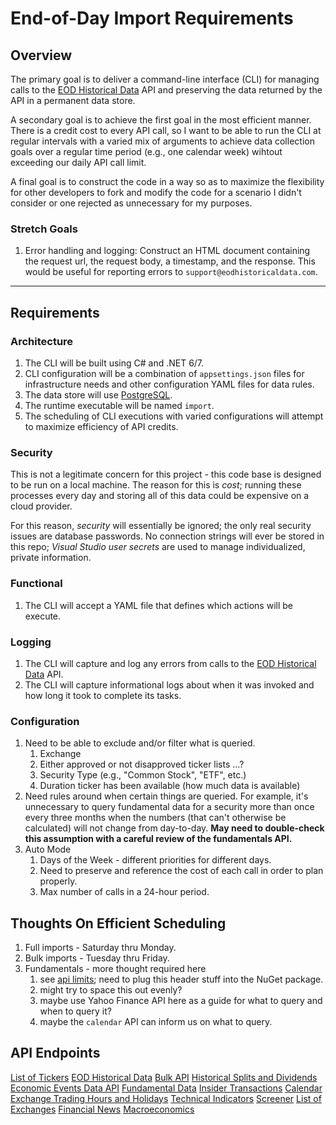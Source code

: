 # End-of-Day Import Requirements

## Overview

The primary goal is to deliver a command-line interface (CLI) for managing calls to the [EOD Historical Data](https://eodhistoricaldata.com/) API and preserving the data returned by the API in a permanent data store.

A secondary goal is to achieve the first goal in the most efficient manner. There is a credit cost to every API call, so I want to be able to run the CLI at regular intervals with a varied mix of arguments to achieve data collection goals over a regular time period (e.g., one calendar week) wihtout exceeding our daily API call limit.

A final goal is to construct the code in a way so as to maximize the flexibility for other developers to fork and modify the code for a scenario I didn't consider or one rejected as unnecessary for my purposes.

### Stretch Goals

1. Error handling and logging: Construct an HTML document containing the request url, the request body, a timestamp, and the response. This would be useful for reporting errors to `support@eodhistoricaldata.com`.

---

## Requirements

### Architecture

1. The CLI will be built using C# and .NET 6/7.
1. CLI configuration will be a combination of `appsettings.json` files for infrastructure needs and other configuration YAML files for data rules.
1. The data store will use [PostgreSQL](https://www.postgresql.org/).
1. The runtime executable will be named `import`.
1. The scheduling of CLI executions with varied configurations will attempt to maximize efficiency of API credits.

### Security

This is not a legitimate concern for this project - this code base is designed to be run on a local machine.
The reason for this is _cost_; running these processes every day and storing all of this data could be expensive on a cloud provider.

For this reason, _security_ will essentially be ignored; the only real security issues are database passwords.
No connection strings will ever be stored in this repo; _Visual Studio user secrets_ are used to manage individualized, private information.

### Functional

1. The CLI will accept a YAML file that defines which actions will be execute.

### Logging

1. The CLI will capture and log any errors from calls to the [EOD Historical Data](https://eodhistoricaldata.com/) API.
1. The CLI will capture informational logs about when it was invoked and how long it took to complete its tasks.

### Configuration

1. Need to be able to exclude and/or filter what is queried.
    1. Exchange
    1. Either approved or not disapproved ticker lists ...?
    1. Security Type (e.g., "Common Stock", "ETF", etc.)
    1. Duration ticker has been available (how much data is available)
1. Need rules around when certain things are queried. For example, it's unnecessary to query fundamental data for a security more than once every three months when the numbers (that can't otherwise be calculated) will not change from day-to-day. **May need to double-check this assumption with a careful review of the fundamentals API.**
1. Auto Mode
    1. Days of the Week - different priorities for different days.
    1. Need to preserve and reference the cost of each call in order to plan properly.
    1. Max number of calls in a 24-hour period.

## Thoughts On Efficient Scheduling

1. Full imports - Saturday thru Monday.
1. Bulk imports - Tuesday thru Friday.
1. Fundamentals - more thought required here
    1. see [api limits](https://eodhistoricaldata.com/financial-apis/api-limits/); need to plug this header stuff into the NuGet package.
    1. might try to space this out evenly?
    1. maybe use Yahoo Finance API here as a guide for what to query and when to query it?
    1. maybe the `calendar` API can inform us on what to query.

## API Endpoints

[List of Tickers](https://eodhistoricaldata.com/financial-apis/exchanges-api-list-of-tickers-and-trading-hours/)
[EOD Historical Data](https://eodhistoricaldata.com/financial-apis/api-for-historical-data-and-volumes/)
[Bulk API](https://eodhistoricaldata.com/financial-apis/bulk-api-eod-splits-dividends/)
[Historical Splits and Dividends](https://eodhistoricaldata.com/financial-apis/api-splits-dividends/)
[Economic Events Data API](https://eodhistoricaldata.com/financial-apis/economic-events-data-api/)
[Fundamental Data](https://eodhistoricaldata.com/financial-apis/stock-etfs-fundamental-data-feeds/)
[Insider Transactions](https://eodhistoricaldata.com/financial-apis/insider-transactions-api/)
[Calendar](https://eodhistoricaldata.com/financial-apis/calendar-upcoming-earnings-ipos-and-splits/)
[Exchange Trading Hours and Holidays](https://eodhistoricaldata.com/financial-apis/exchanges-api-trading-hours-and-holidays/)
[Technical Indicators](https://eodhistoricaldata.com/financial-apis/technical-indicators-api/)
[Screener](https://eodhistoricaldata.com/financial-apis/stock-market-screener-api/)
[List of Exchanges](https://eodhistoricaldata.com/financial-apis/list-supported-exchanges/)
[Financial News](https://eodhistoricaldata.com/financial-apis/financial-news-api/)
[Macroeconomics](https://eodhistoricaldata.com/financial-apis/macroeconomics-data-and-macro-indicators-api/)